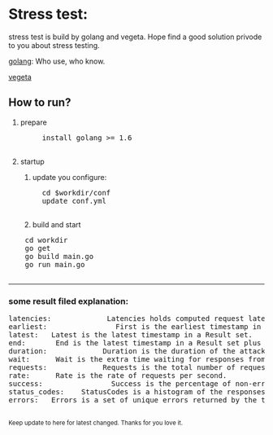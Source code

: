 # Stress test: 

stress test is build by golang and vegeta. Hope find a good solution privode to you about stress testing.<br>


<a href="https://golang.org/">golang</a>: Who use, who know.

<a href="https://github.com/tsenart/vegeta">vegeta</a>


<h2>How to run?</h2>

1. prepare
    <pre>
        install golang >= 1.6
    </pre>


2. startup
	1. update you configure:
	<pre>
		cd $workdir/conf
		update conf.yml
	</pre>

	2. build and start
    <pre>
    cd workdir
    go get
    go build main.go
    go run main.go
    </pre>

<hr>

<h3>
	some result filed explanation:
</h3>
<pre>
latencies:             Latencies holds computed request latency metrics.
earliest:                First is the earliest timestamp in a Result set.
latest:   Latest is the latest timestamp in a Result set.
end:       End is the latest timestamp in a Result set plus its latency.
duration:             Duration is the duration of the attack.
wait:      Wait is the extra time waiting for responses from targets.
requests:             Requests is the total number of requests executed.
rate:      Rate is the rate of requests per second.
success:                Success is the percentage of non-error responses.
status_codes:    StatusCodes is a histogram of the responses' status codes.
errors:   Errors is a set of unique errors returned by the targets during the attack.

</pre>

<small>Keep update to here for latest changed. Thanks for you love it.</small>


